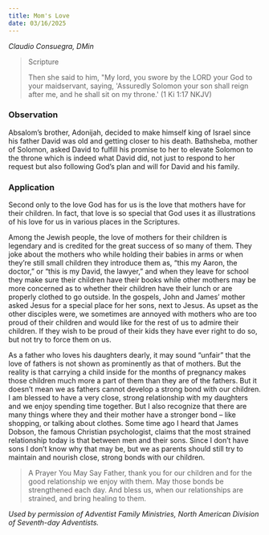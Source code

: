 ```yaml
---
title: Mom's Love
date: 03/16/2025
---
```


_Claudio Consuegra, DMin_

> <p>Scripture</p>
> Then she said to him, "My lord, you swore by the LORD your God to your maidservant, saying, 'Assuredly Solomon your son shall reign after me, and he shall sit on my throne.' (1 Ki 1:17 NKJV)

### Observation

Absalom’s brother, Adonijah, decided to make himself king of Israel since his father David was old and getting closer to his death. Bathsheba, mother of Solomon, asked David to fulfill his promise to her to elevate Solomon to the throne which is indeed what David did, not just to respond to her request but also following God’s plan and will for David and his family.

### Application

Second only to the love God has for us is the love that mothers have for their children. In fact, that love is so special that God uses it as illustrations of his love for us in various places in the Scriptures.

Among the Jewish people, the love of mothers for their children is legendary and is credited for the great success of so many of them. They joke about the mothers who while holding their babies in arms or when they’re still small children they introduce them as, “this my Aaron, the doctor,” or “this is my David, the lawyer,” and when they leave for school they make sure their children have their books while other mothers may be more concerned as to whether their children have their lunch or are properly clothed to go outside. In the gospels, John and James’ mother asked Jesus for a special place for her sons, next to Jesus. As upset as the other disciples were, we sometimes are annoyed with mothers who are too proud of their children and would like for the rest of us to admire their children. If they wish to be proud of their kids they have ever right to do so, but not try to force them on us.

As a father who loves his daughters dearly, it may sound “unfair” that the love of fathers is not shown as prominently as that of mothers. But the reality is that carrying a child inside for the months of pregnancy makes those children much more a part of them than they are of the fathers. But it doesn’t mean we as fathers cannot develop a strong bond with our children. I am blessed to have a very close, strong relationship with my daughters and we enjoy spending time together. But I also recognize that there are many things where they and their mother have a stronger bond – like shopping, or talking about clothes. Some time ago I heard that James Dobson, the famous Christian psychologist, claims that the most strained relationship today is that between men and their sons. Since I don’t have sons I don’t know why that may be, but we as parents should still try to maintain and nourish close, strong bonds with our children.

> <callout>A Prayer You May Say</callout>
> Father, thank you for our children and for the good relationship we enjoy with them. May those bonds be strengthened each day. And bless us, when our relationships are strained, and bring healing to them.

_Used by permission of Adventist Family Ministries, North American Division of Seventh-day Adventists._